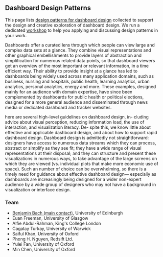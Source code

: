 ## Dashboard Design Patterns

This page lists [design patterns for dashboard design](patterns.html) collected to support the design and creative exploration of dashboard design. We run a dedicated [workshop](workshop.html) to help you applying and discussing design patterns in your work.


Dashboards offer a curated lens through which people can view large
and complex data sets at a glance. They combine visual
representations and other graphical embellishments to provide layers
of abstraction and simplification for numerous related data points,
so that dashboard viewers get an overview of the most important or
relevant information, in a time efficient way. Their ability to provide
insight at a glance has led to dashboards being widely used across
many application domains, such as business, nursing and
hospitals, public health, learning analytics, urban analytics, personal analytics, energy and more. These examples, designed
mainly for an audience with domain expertise, have since been
complemented by dashboards for public health or political elections,
designed for a more general audience and disseminated through news
media or dedicated dashboard and tracker websites.

here are several high-level guidelines on dashboard design, in-
cluding advice about visual perception, reducing information load,
the use of interaction, and visualization literacy. De-
spite this, we know little about effective and applicable dashboard
design, and about how to support rapid dashboard design. Dashboard
design is admittedly not straightforward: designers have access to
numerous data streams which they can process, abstract or simplify
as they see fit; they have a wide range of visual representations at
their disposal; and they can structure and present these visualizations
in numerous ways, to take advantage of the large screens on which
they are viewed (vs. individual plots that make more economic use
of space). Such an number of choice can be overwhelming, so there
is a timely need for guidance about effective dashboard design—
especially as dashboards are increasingly being designed for a wider
non-expert audience by a wide group of designers who may not have
a background in visualization or interface design.

### Team

* [Benjamin Bach (main contact)](https://benjbach.net), University of Edinburgh
* Euan Freeman, University of Glasgow
* Alfie Abdul-Rahman, King's College London
* Cagatay Turkay, University of Warwick
* Saiful Khan, University of Oxford
* Phong H. Nguyen, Redsift Ltd.
* Yulei Fan, University of Oxford
* Min Chen, University of Oxford






